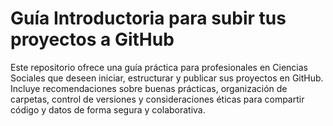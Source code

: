 # Guía Introductoria para subir tus proyectos a GitHub
Este repositorio ofrece una guía práctica para profesionales en Ciencias Sociales que deseen iniciar, estructurar y publicar sus proyectos en GitHub. Incluye recomendaciones sobre buenas prácticas, organización de carpetas, control de versiones y consideraciones éticas para compartir código y datos de forma segura y colaborativa.
